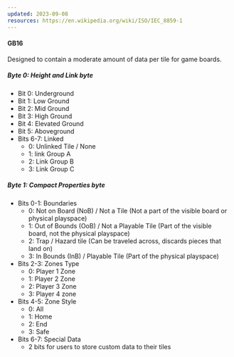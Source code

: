 ```yaml
---
updated: 2023-09-08
resources: https://en.wikipedia.org/wiki/ISO/IEC_8859-1
---
```

#### GB16
Designed to contain a moderate amount of data per tile for game boards.
##### Byte 0: Height and Link byte
- Bit 0: Underground
- Bit 1: Low Ground
- Bit 2: Mid Ground
- Bit 3: High Ground
- Bit 4: Elevated Ground
- Bit 5: Aboveground
- Bits 6-7: Linked
	- 0: Unlinked Tile / None
	- 1: link Group A
	- 2: Link Group B
	- 3: Link Group C
##### Byte 1: Compact Properties byte
- Bits 0-1: Boundaries
	- 0: Not on Board (NoB) / Not a Tile (Not a part of the visible board or physical playspace)
	- 1: Out of Bounds (OoB) / Not a Playable Tile (Part of the visible board, not the physical playspace)
	- 2: Trap / Hazard tile (Can be traveled across, discards pieces that land on)
	- 3: In Bounds (InB) / Playable Tile (Part of the physical playspace)
- Bits 2-3: Zones Type
	- 0: Player 1 Zone
	- 1: Player 2 Zone
	- 2: Player 3 Zone
	- 3: Player 4 zone
- Bits 4-5: Zone Style
	- 0: All
	- 1: Home
	- 2: End
	- 3: Safe
- Bits 6-7: Special Data
	- 2 bits for users to store custom data to their tiles